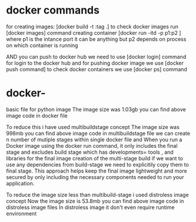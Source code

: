 # docker commands
for creating images: [docker build -t <imagename>:tag .]
to check docker images run [docker images] command
creating container [docker run -itd -p p1:p2 <imageid>] where p1 is the intance port it can be anything but p2 depends on process on which container is running

AND you can push to docker hub we need to use [docker login] command for login to the docker hub and for pushing docker image we use [docker push command]
to check docker containers we use [docker ps] command

# docker-
basic file for python image 
The image size was 1.03gb
you can find above image code in docker file

To reduce this i have used multibuildstage concept
The image size was 998mb
you can find above image code in multibuildstage file
we can create n number of mutiple stages within single docker file and When you run a Docker image using the docker run command, it only includes the final stage and excludes build stage which has developments= tools , and libraries for the final image creation of the multi-stage build if we want to use any dependencies from build-stage we need to explicitily copy them to final stage. This approach helps keep the final image lightweight and more secured by only including the necessary components needed to run your application.

To reduce the image size less than multibuild-stage i used distroless image concept
Now the image size is 53.8mb
you can find above image code in distroless image files
In distroless image it don't even require runtime environment
